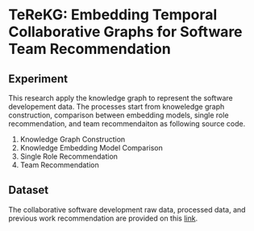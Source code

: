 # TeReKG: Embedding Temporal Collaborative Graphs for Software Team Recommendation

## Experiment
This research apply the knowledge graph to represent the software developement data. The processes start from knoweledge graph construction, comparison between embedding models, single role recommendation, and team recommendaiton as following source code.
1. Knowledge Graph Construction
2. Knowledge Embedding Model Comparison
3. Single Role Recommendation
4. Team Recommendation

## Dataset
The collaborative software development raw data, processed data, and previous work recommendation are provided on this [link](https://drive.google.com/drive/folders/1D12UKF_05uh4AS9XiLdocxEP8nqFcS8q "link").
